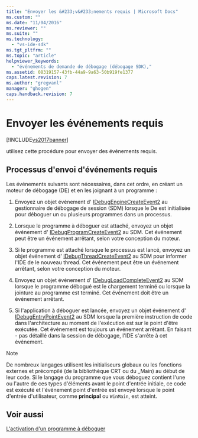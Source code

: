 ```yaml
---
title: "Envoyer les &#233;v&#233;nements requis | Microsoft Docs"
ms.custom: ""
ms.date: "11/04/2016"
ms.reviewer: ""
ms.suite: ""
ms.technology: 
  - "vs-ide-sdk"
ms.tgt_pltfrm: ""
ms.topic: "article"
helpviewer_keywords: 
  - "événements de demande de débogage (débogage SDK),"
ms.assetid: 08319157-43fb-44a9-9a63-50b919fe1377
caps.latest.revision: 7
ms.author: "gregvanl"
manager: "ghogen"
caps.handback.revision: 7
---
```

# Envoyer les &#233;v&#233;nements requis
[!INCLUDE[vs2017banner](../../code-quality/includes/vs2017banner.md)]

utilisez cette procédure pour envoyer des événements requis.  
  
## Processus d'envoi d'événements requis  
 Les événements suivants sont nécessaires, dans cet ordre, en créant un moteur de débogage \(DE\) et en les joignant à un programme :  
  
1.  Envoyez un objet événement d' [IDebugEngineCreateEvent2](../../extensibility/debugger/reference/idebugenginecreateevent2.md) au gestionnaire de débogage de session \(SDM\) lorsque le De est initialisée pour déboguer un ou plusieurs programmes dans un processus.  
  
2.  Lorsque le programme à déboguer est attaché, envoyez un objet événement d' [IDebugProgramCreateEvent2](../../extensibility/debugger/reference/idebugprogramcreateevent2.md) au SDM.  Cet événement peut être un événement arrêtant, selon votre conception du moteur.  
  
3.  Si le programme est attaché lorsque le processus est lancé, envoyez un objet événement d' [IDebugThreadCreateEvent2](../../extensibility/debugger/reference/idebugthreadcreateevent2.md) au SDM pour informer l'IDE de le nouveau thread.  Cet événement peut être un événement arrêtant, selon votre conception du moteur.  
  
4.  Envoyez un objet événement d' [IDebugLoadCompleteEvent2](../../extensibility/debugger/reference/idebugloadcompleteevent2.md) au SDM lorsque le programme débogué est le chargement terminé ou lorsque la jointure au programme est terminé.  Cet événement doit être un événement arrêtant.  
  
5.  Si l'application à déboguer est lancée, envoyez un objet événement d' [IDebugEntryPointEvent2](../../extensibility/debugger/reference/idebugentrypointevent2.md) au SDM lorsque la première instruction de code dans l'architecture au moment de l'exécution est sur le point d'être exécutée.  Cet événement est toujours un événement arrêtant.  En faisant \- pas détaillé dans la session de débogage, l'IDE s'arrête à cet événement.  
  
> [!NOTE]
>  De nombreux langages utilisent les initialiseurs globaux ou les fonctions externes et précompilé \(de la bibliothèque CRT ou du \_Main\) au début de leur code.  Si le langage du programme que vous déboguez contient l'une ou l'autre de ces types d'éléments avant le point d'entrée initiale, ce code est exécuté et l'événement point d'entrée est envoyé lorsque le point d'entrée d'utilisateur, comme **principal** ou `WinMain`, est atteint.  
  
## Voir aussi  
 [L'activation d'un programme à déboguer](../../extensibility/debugger/enabling-a-program-to-be-debugged.md)